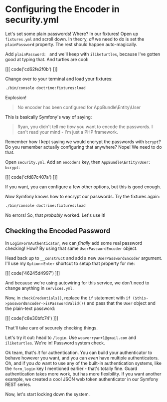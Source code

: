 # Configuring the Encoder in security.yml

Let's set some plain passwords! Where? In our fixtures! Open up `fixtures.yml` and
scroll down. In theory, *all* we need to do is set the `plainPassword` property.
The rest should happen auto-magically.

Add `plainPassword: ` and we'll keep with `iliketurtles`, because I've gotten good
at typing that. And turtles are cool:

[[[ code('cd62fe2f0b') ]]]

Change over to your terminal and load your fixtures:

```bash
./bin/console doctrine:fixtures:load
```

Explosion!

> No encoder has been configured for AppBundle\Entity\User

This is basically Symfony's way of saying:

> Ryan, you didn't tell me *how* you want to encode the passwords. I can't
  read your mind - I'm just a PHP framework.

Remember how I kept saying we would encrypt the passwords with `bcrypt`? Do you remember
actually configuring that anywhere? Nope! We need to do that.

Open `security.yml`. Add an `encoders` key, then `AppBundle\Entity\User: bcrypt`:

[[[ code('cfd87c407a') ]]]

If you want, you can configure a few other options, but this is good enough.

*Now* Symfony knows how to encrypt our passwords. Try the fixtures again:

```bash
./bin/console doctrine:fixtures:load
```

No errors! So, that *probably* worked. Let's use it!

## Checking the Encoded Password

In `LoginFormAuthenticator`, we can *finally* add some real password checking!
How? By using that same `UserPasswordEncoder` object.

Head back up to `__construct` and add a new `UserPasswordEncoder` argument. I'll
use my `Option`+`Enter` shortcut to setup that property for me:

[[[ code('46245d4997') ]]]

And because we're using autowiring for this service, we don't need to change anything
in `services.yml`.

Now, in `checkCredentials()`, replace the `if` statement with
`if ($this->passwordEncoder->isPasswordValid())` and pass that the `User` object
and the plain-text password:

[[[ code('c8e30bfc74') ]]]

That'll take care of securely checking things.

Let's try it out: head to `/login`. Use `weaverryan+1@gmail.com` and `iliketurtles`.
We're in! Password system check.

Ok team, that's *it* for authentication. You can build your authenticator to behave
however you want, and you can *even* have multiple authenticators. Oh, and if you
*do* want to use any of the built-in authentication systems, like the `form_login`
key I mentioned earlier - that's totally fine. Guard authentication takes more work,
but has more flexibility. If you want another example, we created a cool JSON web
token authenticator in our Symfony REST series.

Now, let's start locking down the system.

